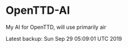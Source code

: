 # OpenTTD-AI
My AI for OpenTTD, will use primarily air

Latest backup: Sun Sep 29 05:09:01 UTC 2019
